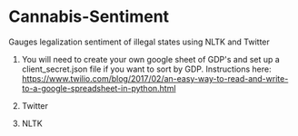 # Cannabis-Sentiment
Gauges legalization sentiment of illegal states using NLTK and Twitter

1. You will need to create your own google sheet of GDP's and set up a client_secret.json file if you want to sort by GDP. Instructions here: https://www.twilio.com/blog/2017/02/an-easy-way-to-read-and-write-to-a-google-spreadsheet-in-python.html

2. Twitter

3. NLTK

